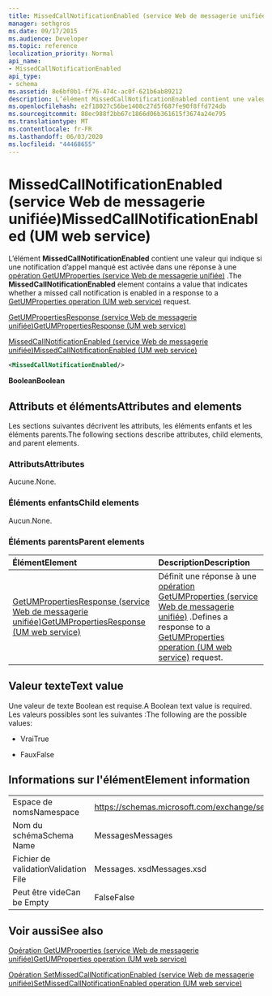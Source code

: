 ```yaml
---
title: MissedCallNotificationEnabled (service Web de messagerie unifiée)
manager: sethgros
ms.date: 09/17/2015
ms.audience: Developer
ms.topic: reference
localization_priority: Normal
api_name:
- MissedCallNotificationEnabled
api_type:
- schema
ms.assetid: 8e6bf0b1-ff76-474c-ac0f-621b6ab89212
description: L’élément MissedCallNotificationEnabled contient une valeur qui indique si une notification d’appel manqué est activée dans une réponse à une opération GetUMProperties (service Web de messagerie unifiée).
ms.openlocfilehash: e2f18027c56be1408c27d5f687fe90f8ffd724db
ms.sourcegitcommit: 88ec988f2bb67c1866d06b361615f3674a24e795
ms.translationtype: MT
ms.contentlocale: fr-FR
ms.lasthandoff: 06/03/2020
ms.locfileid: "44468655"
---
```

# <a name="missedcallnotificationenabled-um-web-service"></a><span data-ttu-id="3c874-103">MissedCallNotificationEnabled (service Web de messagerie unifiée)</span><span class="sxs-lookup"><span data-stu-id="3c874-103">MissedCallNotificationEnabled (UM web service)</span></span>

<span data-ttu-id="3c874-104">L’élément **MissedCallNotificationEnabled** contient une valeur qui indique si une notification d’appel manqué est activée dans une réponse à une [opération GetUMProperties (service Web de messagerie unifiée)](getumproperties-operation-um-web-service.md) .</span><span class="sxs-lookup"><span data-stu-id="3c874-104">The **MissedCallNotificationEnabled** element contains a value that indicates whether a missed call notification is enabled in a response to a [GetUMProperties operation (UM web service)](getumproperties-operation-um-web-service.md) request.</span></span> 
  
[<span data-ttu-id="3c874-105">GetUMPropertiesResponse (service Web de messagerie unifiée)</span><span class="sxs-lookup"><span data-stu-id="3c874-105">GetUMPropertiesResponse (UM web service)</span></span>](getumpropertiesresponse-um-web-service.md)
  
[<span data-ttu-id="3c874-106">MissedCallNotificationEnabled (service Web de messagerie unifiée)</span><span class="sxs-lookup"><span data-stu-id="3c874-106">MissedCallNotificationEnabled (UM web service)</span></span>](missedcallnotificationenabled-um-web-service.md)
  
```xml
<MissedCallNotificationEnabled/>
```

 <span data-ttu-id="3c874-107">**Boolean**</span><span class="sxs-lookup"><span data-stu-id="3c874-107">**Boolean**</span></span>
## <a name="attributes-and-elements"></a><span data-ttu-id="3c874-108">Attributs et éléments</span><span class="sxs-lookup"><span data-stu-id="3c874-108">Attributes and elements</span></span>

<span data-ttu-id="3c874-109">Les sections suivantes décrivent les attributs, les éléments enfants et les éléments parents.</span><span class="sxs-lookup"><span data-stu-id="3c874-109">The following sections describe attributes, child elements, and parent elements.</span></span>
  
### <a name="attributes"></a><span data-ttu-id="3c874-110">Attributs</span><span class="sxs-lookup"><span data-stu-id="3c874-110">Attributes</span></span>

<span data-ttu-id="3c874-111">Aucune.</span><span class="sxs-lookup"><span data-stu-id="3c874-111">None.</span></span>
  
### <a name="child-elements"></a><span data-ttu-id="3c874-112">Éléments enfants</span><span class="sxs-lookup"><span data-stu-id="3c874-112">Child elements</span></span>

<span data-ttu-id="3c874-113">Aucun.</span><span class="sxs-lookup"><span data-stu-id="3c874-113">None.</span></span>
  
### <a name="parent-elements"></a><span data-ttu-id="3c874-114">Éléments parents</span><span class="sxs-lookup"><span data-stu-id="3c874-114">Parent elements</span></span>

|<span data-ttu-id="3c874-115">**Élément**</span><span class="sxs-lookup"><span data-stu-id="3c874-115">**Element**</span></span>|<span data-ttu-id="3c874-116">**Description**</span><span class="sxs-lookup"><span data-stu-id="3c874-116">**Description**</span></span>|
|:-----|:-----|
|[<span data-ttu-id="3c874-117">GetUMPropertiesResponse (service Web de messagerie unifiée)</span><span class="sxs-lookup"><span data-stu-id="3c874-117">GetUMPropertiesResponse (UM web service)</span></span>](getumpropertiesresponse-um-web-service.md) <br/> |<span data-ttu-id="3c874-118">Définit une réponse à une [opération GetUMProperties (service Web de messagerie unifiée)](getumproperties-operation-um-web-service.md) .</span><span class="sxs-lookup"><span data-stu-id="3c874-118">Defines a response to a [GetUMProperties operation (UM web service)](getumproperties-operation-um-web-service.md) request.</span></span>  <br/> |
   
## <a name="text-value"></a><span data-ttu-id="3c874-119">Valeur texte</span><span class="sxs-lookup"><span data-stu-id="3c874-119">Text value</span></span>

<span data-ttu-id="3c874-120">Une valeur de texte Boolean est requise.</span><span class="sxs-lookup"><span data-stu-id="3c874-120">A Boolean text value is required.</span></span> <span data-ttu-id="3c874-121">Les valeurs possibles sont les suivantes :</span><span class="sxs-lookup"><span data-stu-id="3c874-121">The following are the possible values:</span></span>
  
- <span data-ttu-id="3c874-122">Vrai</span><span class="sxs-lookup"><span data-stu-id="3c874-122">True</span></span>
    
- <span data-ttu-id="3c874-123">Faux</span><span class="sxs-lookup"><span data-stu-id="3c874-123">False</span></span>
    
## <a name="element-information"></a><span data-ttu-id="3c874-124">Informations sur l'élément</span><span class="sxs-lookup"><span data-stu-id="3c874-124">Element information</span></span>

|||
|:-----|:-----|
|<span data-ttu-id="3c874-125">Espace de noms</span><span class="sxs-lookup"><span data-stu-id="3c874-125">Namespace</span></span>  <br/> |https://schemas.microsoft.com/exchange/services/2006/messages  <br/> |
|<span data-ttu-id="3c874-126">Nom du schéma</span><span class="sxs-lookup"><span data-stu-id="3c874-126">Schema Name</span></span>  <br/> |<span data-ttu-id="3c874-127">Messages</span><span class="sxs-lookup"><span data-stu-id="3c874-127">Messages</span></span>  <br/> |
|<span data-ttu-id="3c874-128">Fichier de validation</span><span class="sxs-lookup"><span data-stu-id="3c874-128">Validation File</span></span>  <br/> |<span data-ttu-id="3c874-129">Messages. xsd</span><span class="sxs-lookup"><span data-stu-id="3c874-129">Messages.xsd</span></span>  <br/> |
|<span data-ttu-id="3c874-130">Peut être vide</span><span class="sxs-lookup"><span data-stu-id="3c874-130">Can be Empty</span></span>  <br/> |<span data-ttu-id="3c874-131">False</span><span class="sxs-lookup"><span data-stu-id="3c874-131">False</span></span>  <br/> |
   
## <a name="see-also"></a><span data-ttu-id="3c874-132">Voir aussi</span><span class="sxs-lookup"><span data-stu-id="3c874-132">See also</span></span>



[<span data-ttu-id="3c874-133">Opération GetUMProperties (service Web de messagerie unifiée)</span><span class="sxs-lookup"><span data-stu-id="3c874-133">GetUMProperties operation (UM web service)</span></span>](getumproperties-operation-um-web-service.md)
  
[<span data-ttu-id="3c874-134">Opération SetMissedCallNotificationEnabled (service Web de messagerie unifiée)</span><span class="sxs-lookup"><span data-stu-id="3c874-134">SetMissedCallNotificationEnabled operation (UM web service)</span></span>](setmissedcallnotificationenabled-operation-um-web-service.md)

